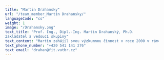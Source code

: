 ```yaml
---
title: "Martin Drahansky"
url: "/team_member_Martin Drahansky/"
languageCode: "cs"
weight: 1
image: "/Drahansky.png"
text_title: "Prof. Ing., Dipl.-Ing. Martin Drahanský, Ph.D.
zakladatel a vedoucí skupiny"
text_content: "Martin zahájil svou výzkumnou činnost v roce 2000 v rámci celoročního projektu zaměřeného na zpracování otisků prstů. Dále jeho MSc. práce byla věnována porovnání komprese otisků prstů a biometrických šablon. V roce 2001 promoval na Fakultě elektrotechniky a informatiky VUT a současně na Fakultě elektrotechniky FernUniversität v německém Hagenu. Jeho Ph.D. práce byla zaměřena na generování kryptografických klíčů z otisků prstů, které obhájil v roce 2005 na Fakultě informačních technologií VUT. V roce 2009 se Martin úspěšně habilitoval – jeho práce opět pokrývala různá témata z oblasti otisků prstů. V roce 2017 byl povýšen na řádného profesora. Martin pracoval v letech 2002 až 2005 na University of Siegen, Institute of Measurement Technology (Německo) a také spolupracoval s Fraunhofer Gesellschaft IGD v Darmstadtu (Německo). V roce 2014 odešel na půl roku na dovolenou na Tokyo Institute of Technology (Japonsko). V posledních letech se zaměřuje na oblasti spojené s biometrickými systémy – zpracování obrazu a videa, senzorické systémy (včetně embedded systémů a robotiky) a IT bezpečnost. V neposlední řadě stojí za zmínku jeho volnočasové aktivity – judo, horské kolo, via ferraty, fitness a mineralogie plus entomologie."
text_phone_number: "+420 541 141 276"
text_email: "drahan@fit.vutbr.cz"
---
```

